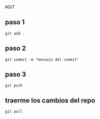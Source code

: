 #GIT
## paso 1
`git add .`

## paso 2
`git commit -m "mensaje del commit"`

## paso 3
`git push`


## traerme los cambios del repo
`git pull`